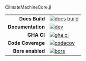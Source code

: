 ClimateMachineCore.jl

|||
|---------------------:|:----------------------------------------------|
| **Docs Build**       | [![docs build][docs-bld-img]][docs-bld-url]   |
| **Documentation**    | [![dev][docs-dev-img]][docs-dev-url]          |
| **GHA CI**           | [![gha ci][gha-ci-img]][gha-ci-url]           |
| **Code Coverage**    | [![codecov][codecov-img]][codecov-url]        |
| **Bors enabled**     | [![bors][bors-img]][bors-url]                 |

[docs-bld-img]: https://github.com/CliMA/ClimateMachineCore.jl/workflows/Documentation/badge.svg
[docs-bld-url]: https://github.com/CliMA/ClimateMachineCore.jl/actions?query=workflow%3ADocumentation

[docs-dev-img]: https://img.shields.io/badge/docs-dev-blue.svg
[docs-dev-url]: https://CliMA.github.io/ClimateMachineCore.jl/dev/

[gha-ci-img]: https://github.com/CliMA/ClimateMachineCore.jl/actions/workflows/OS-UnitTests.yml/badge.svg?branch=main
[gha-ci-url]: https://github.com/CliMA/ClimateMachineCore.jl/actions/workflows/OS-UnitTests.yml

[codecov-img]: https://codecov.io/gh/CliMA/ClimateMachineCore.jl/branch/main/graph/badge.svg
[codecov-url]: https://codecov.io/gh/CliMA/ClimateMachineCore.jl

[bors-img]: https://bors.tech/images/badge_small.svg
[bors-url]: https://app.bors.tech/repositories/32973
